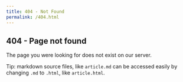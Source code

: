 ```yaml
---
title: 404 - Not Found
permalink: /404.html
---
```

## 404 - Page not found
The page you were looking for does not exist on our server.

Tip: markdown source files, like `article.md` can be accessed easily by changing `.md` to `.html`, like `article.html`.
